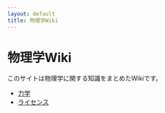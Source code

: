 ```yaml
---
layout: default
title: 物理学Wiki
---
```


# 物理学Wiki

このサイトは物理学に関する知識をまとめたWikiです。

- [力学](mechanics.md)
- [ライセンス](license.md)
